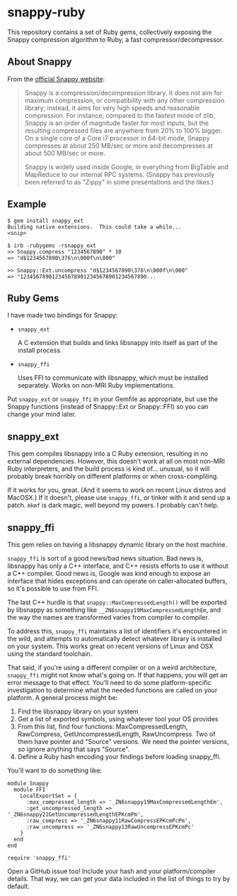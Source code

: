 snappy-ruby
===========

This repository contains a set of Ruby gems, collectively exposing the Snappy
compression algorithm to Ruby, a fast compressor/decompressor.

About Snappy
------------

From the [official Snappy website](http://code.google.com/p/snappy/):

> Snappy is a compression/decompression library. It does not aim for maximum
> compression, or compatibility with any other compression library; instead, it
> aims for very high speeds and reasonable compression. For instance, compared
> to the fastest mode of zlib, Snappy is an order of magnitude faster for most
> inputs, but the resulting compressed files are anywhere from 20% to 100%
> bigger. On a single core of a Core i7 processor in 64-bit mode, Snappy
> compresses at about 250 MB/sec or more and decompresses at about 500 MB/sec
> or more.
> 
> Snappy is widely used inside Google, in everything from BigTable and MapReduce
> to our internal RPC systems. (Snappy has previously been referred to as "Zippy"
> in some presentations and the likes.)

Example
-------

    $ gem install snappy_ext
    Building native extensions.  This could take a while...
    <snip>
    
    $ irb -rubygems -rsnappy_ext
    >> Snappy.compress "1234567890" * 10
    => "d$1234567890\376\n\000f\n\000"
    
    >> Snappy::Ext.uncompress "d$1234567890\376\n\000f\n\000"
    => "1234567890123456789012345678901234567890...
    
Ruby Gems
---------

I have made two bindings for Snappy:

- `snappy_ext`

  A C extension that builds and links libsnappy into itself as part of the
  install process.

- `snappy_ffi`

  Uses FFI to communicate with libsnappy, which must be installed separately.
  Works on non-MRI Ruby implementations.

Put `snappy_ext` or `snappy_ffi` in your Gemfile as appropriate, but use the
Snappy functions (instead of Snappy::Ext or Snappy::FFI) so you can change
your mind later.

snappy_ext
----------

This gem compiles libsnappy into a C Ruby extension, resulting in no external
dependencies. However, this doesn't work at all on most non-MRI Ruby
interpreters, and the build process is kind of... unusual, so it will probably
break horribly on different platforms or when cross-compliling.

If it works for you, great. (And it seems to work on recent Linux distros and
MacOSX.) If it doesn't, please use `snappy_ffi`, or tinker with it and send up
a patch. `mkmf` is dark magic, well beyond my powers. I probably can't help.

snappy_ffi
----------

This gem relies on having a libsnappy dynamic library on the host machine.

`snappy_ffi` is sort of a good news/bad news situation. Bad news is, libsnappy
has only a C++ interface, and C++ resists efforts to use it without a C++
compiler. Good news is, Google was kind enough to expose an interface that
hides exceptions and can operate on caller-allocated buffers, so it's possible
to use from FFI.

The last C++ hurdle is that `snappy::MaxCompressedLength()` will be exported
by libsnappy as something like `__ZN6snappy19MaxCompressedLengthEm`, and the
way the names are transformed varies from compiler to compiler.

To address this, `snappy_ffi` maintains a list of identifiers it's encountered
in the wild, and attempts to automatically detect whatever library is installed
on your system. This works great on recent versions of Linux and OSX using the
standard toolchain.

That said, if you're using a different compiler or on a weird architecture,
`snappy_ffi` might not know what's going on. If that happens, you will get an
error message to that effect. You'll need to do some platform-specific
investigation to determine what the needed functions are called on your
platform. A general process might be:

1. Find the libsnappy library on your system
2. Get a list of exported symbols, using whatever tool your OS provides
3. From this list, find four functions: MaxCompressedLength, RawCompress,
   GetUncompressedLength, RawUncompress. Two of them have pointer and "Source"
   versions. We need the pointer versions, so ignore anything that says "Source".
4. Define a Ruby hash encoding your findings before loading snappy_ffi.

You'll want to do something like:

    module Snappy
      module FFI
        LocalExportSet = {
          :max_compressed_length => '_ZN6snappy19MaxCompressedLengthEm',
          :get_uncompressed_length => '_ZN6snappy21GetUncompressedLengthEPKcmPm',
          :raw_compress => '_ZN6snappy11RawCompressEPKcmPcPm',
          :raw_uncompress => '_ZN6snappy13RawUncompressEPKcmPc'
        }
      end
    end
    
    require 'snappy_ffi'

Open a GitHub issue too! Include your hash and your platform/compiler details. 
That way, we can get your data included in the list of things to try by
default.
